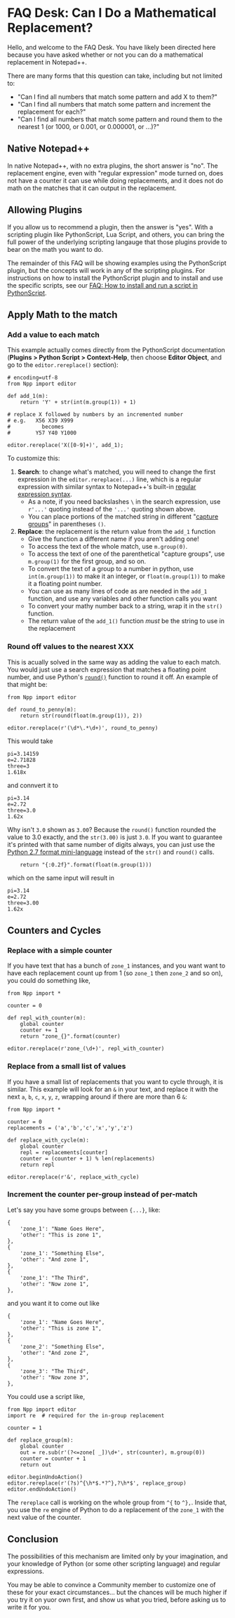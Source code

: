 # FAQ Desk: Can I Do a Mathematical Replacement?

Hello, and welcome to the FAQ Desk.  You have likely been directed here because you have asked whether or not you can do a mathematical replacement in Notepad++.

There are many forms that this question can take, including but not limited to:

- "Can I find all numbers that match some pattern and add X to them?"
- "Can I find all numbers that match some pattern and increment the replacement for each?"
- "Can I find all numbers that match some pattern and round them to the nearest 1 (or 1000, or 0.001, or 0.000001, or ...)?"

## Native Notepad++

In native Notepad++, with no extra plugins, the short answer is "no".  The replacement engine, even with "regular expression" mode turned on, does not have a counter it can use while doing replacements, and it does not do math on the matches that it can output in the replacement.

## Allowing Plugins

If you allow us to recommend a plugin, then the answer is "yes".  With a scripting plugin like PythonScript, Lua Script, and others, you can bring the full power of the underlying scripting langauge that those plugins provide to bear on the math you want to do. 

The remainder of this FAQ will be showing examples using the PythonScript plugin, but the concepts will work in any of the scripting plugins.  For instructions on how to install the PythonScript plugin and to install and use the specific scripts, see our [FAQ: How to install and run a script in PythonScript](https://community.notepad-plus-plus.org/topic/23039/faq-desk-how-to-install-and-run-a-script-in-pythonscript).

## Apply Math to the match

### Add a value to each match

This example actually comes directly from the PythonScript documentation (**Plugins > Python Script > Context-Help**, then choose **Editor Object**, and go to the `editor.rereplace()` section):
```
# encoding=utf-8
from Npp import editor

def add_1(m):
    return 'Y' + str(int(m.group(1)) + 1)

# replace X followed by numbers by an incremented number
# e.g.   X56 X39 X999
#          becomes
#        Y57 Y40 Y1000

editor.rereplace('X([0-9]+)', add_1);
```

To customize this:

1. **Search**: to change what's matched, you will need to change the first expression in the `editor.rereplace(...)` line, which is a regular expression with similar syntax to Notepad++'s built-in [regular expression syntax](https://npp-user-manual.org/docs/searching/#regular-expressions).  
    - As a note, if you need backslashes `\` in the search expression, use `r'...'` quoting instead of the `'...'` quoting shown above.
    - You can place portions of the matched string in different "[capture groups](https://npp-user-manual.org/docs/searching/#capture-groups-and-backreferences)" in parentheses `()`.
2. **Replace**: the replacement is the return value from the `add_1` function 
    - Give the function a different name if you aren't adding one!
    - To access the text of the whole match, use `m.group(0)`.
    - To access the text of one of the parenthetical "capture groups", use `m.group(1)` for the first group, and so on.
    - To convert the text of a group to a number in python, use `int(m.group(1))` to make it an integer, or `float(m.group(1))` to make it a floating point number.
    - You can use as many lines of code as are needed in the `add_1` function, and use any variables and other function calls you want
    - To convert your mathy number back to a string, wrap it in the `str()` function.
    - The return value of the `add_1()` function _must_ be the string to use in the replacement

### Round off values to the nearest XXX

This is acually solved in the same way as adding the value to each match.  You would just use a search expression that matches a floating point number, and use Python's [`round()`](https://docs.python.org/2/library/functions.html?highlight=round#round) function to round it off.  An example of that might be:

```
from Npp import editor

def round_to_penny(m):
    return str(round(float(m.group(1)), 2))

editor.rereplace(r'(\d*\.*\d+)', round_to_penny)
```

This would take
```
pi=3.14159
e=2.71828
three=3
1.618x
```
and connvert it to
```
pi=3.14
e=2.72
three=3.0
1.62x
```

Why isn't `3.0` shown as `3.00`?  Because the `round()` function rounded the value to 3.0 exactly, and the `str(3.00)` is just `3.0`.  If you want to guarantee it's printed with that same number of digits always, you can just use the [Python 2.7 format mini-language](https://docs.python.org/2/library/string.html#formatspec) instead of the `str()` and `round()` calls.
```
    return "{:0.2f}".format(float(m.group(1)))
```
which on the same input will result in
```
pi=3.14
e=2.72
three=3.00
1.62x
```

## Counters and Cycles

### Replace with a simple counter

If you have text that has a bunch of `zone_1` instances, and you want want to have each replacement count up from 1 (so `zone_1` then `zone_2` and so on), you could do something like,
```
from Npp import *

counter = 0

def repl_with_counter(m):
    global counter
    counter += 1
    return "zone_{}".format(counter)

editor.rereplace(r'zone_(\d+)', repl_with_counter)
```

### Replace from a small list of values

If you have a small list of replacements that you want to cycle through, it is similar.  This example will look for an `&` in your text, and replace it with the next `a`, `b`, `c`, `x`, `y`, `z`, wrapping around if there are more than 6 `&`:
```
from Npp import *

counter = 0
replacements = ('a','b','c','x','y','z')

def replace_with_cycle(m):
    global counter
    repl = replacements[counter]
    counter = (counter + 1) % len(replacements)
    return repl

editor.rereplace(r'&', replace_with_cycle) 
```

### Increment the counter per-group instead of per-match

Let's say you have some groups between `{...}`, like:
```
{
    'zone_1': "Name Goes Here",
    'other': "This is zone 1",
},
{
    'zone_1': "Something Else",
    'other': "And zone 1",
},
{
    'zone_1': "The Third",
    'other': "Now zone 1",
},
```
and you want it to come out like
```
{
    'zone_1': "Name Goes Here",
    'other': "This is zone 1",
},
{
    'zone_2': "Something Else",
    'other': "And zone 2",
},
{
    'zone_3': "The Third",
    'other': "Now zone 3",
},
```

You could use a script like,
```
from Npp import editor
import re  # required for the in-group replacement

counter = 1

def replace_group(m):
    global counter
    out = re.sub(r'(?<=zone[ _])\d+', str(counter), m.group(0))
    counter = counter + 1
    return out

editor.beginUndoAction()
editor.rereplace(r'(?s)^{\h*$.*?^},?\h*$', replace_group)
editor.endUndoAction()
```

The `rereplace` call is working on the whole group from `^{` to `^},`.  Inside that, you use the `re` engine of Python to do a replacement of the `zone_1` with the next value of the counter.

## Conclusion

The possibilities of this mechanism are limited only by your imagination, and your knowledge of Python (or some other scripting language) and regular expressions.

You may be able to convince a Community member to customize one of these for your exact circumstances... but the chances will be much higher if you try it on yuor own first, and show us what you tried, before asking us to write it for you.
